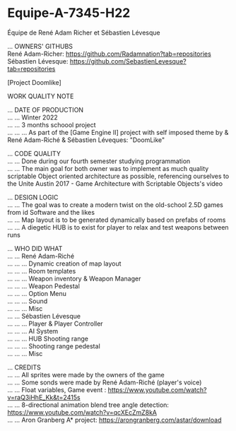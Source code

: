 # Equipe-A-7345-H22
Équipe de René Adam Richer et Sébastien Lévesque <br />

... OWNERS' GITHUBS <br />
René Adam-Richer: https://github.com/Radamnation?tab=repositories <br />
Sébastien Lévesque: https://github.com/SebastienLevesque?tab=repositories <br />


[Project Doomlike] <br />


WORK QUALITY NOTE <br />


... DATE OF PRODUCTION <br />
... ... Winter 2022 <br />
... ... 3 months schoool project <br />
... ... ... As part of the [Game Engine II] project with self imposed theme by & René Adam-Riché & Sébastien Léveques: "DoomLike" <br />


... CODE QUALITY <br />
... ... Done during our fourth semester studying programmation <br />
... ... The main goal for both owner was to implement as much quality scriptable Object oriented architecture as possible, referencing ourselves to the Unite Austin 2017 - Game Architecture with Scriptable Objects's video <br />


... DESIGN LOGIC <br />
... ... The goal was to create a modern twist on the old-school 2.5D games from id Software and the likes <br />
... ... Map layout is to be generated dynamically based on prefabs of rooms <br />
... ... A diegetic HUB is to exist for player to relax and test weapons between runs <br />

... WHO DID WHAT <br />
... ... René Adam-Riché <br />
... ... ... Dynamic creation of map layout <br />
... ... ... Room templates <br />
... ... ... Weapon inventory & Weapon Manager <br />
... ... ... Weapon Pedestal <br />
... ... ... Option Menu <br />
... ... ... Sound <br />
... ... ... Misc <br />
... ... Sébastien Lévesque <br />
... ... ... Player & Player Controller <br />
... ... ... AI System <br />
... ... ... HUB Shooting range <br />
... ... ... Shooting range pedestal <br />
... ... ... Misc <br />

... CREDITS<br />
... ... All sprites were made by the owners of the game<br />
... ... Some sonds were made by René Adam-Riché (player's voice) <br />
... ... Float variables, Game event : https://www.youtube.com/watch?v=raQ3iHhE_Kk&t=2415s<br />
... ... 8-directional animation blend tree angle detection: https://www.youtube.com/watch?v=qcXEcZmZ8kA<br />
... ... Aron Granberg A* project: https://arongranberg.com/astar/download <br />
